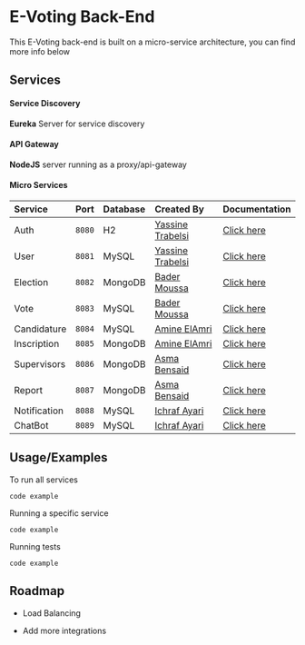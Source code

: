 
# E-Voting Back-End

This E-Voting back-end is built on a micro-service architecture, you can find more info below




## Services

#### Service Discovery
**Eureka** Server for service discovery

#### API Gateway
**NodeJS** server running as a proxy/api-gateway

#### Micro Services
| Service     | Port   | Database |Created By                                    |Documentation|
| :---------- | :----- | :------  | :------------------------------------------- |:--------------------------------------------------------------- |
| Auth        | `8080` |  H2      |[Yassine Trabelsi](https://github.com/Yass525)|[Click here](https://github.com/amineamri3/evoting-microservices)|
| User        | `8081` |  MySQL   |[Yassine Trabelsi](https://github.com/Yass525)|[Click here](https://github.com/amineamri3/evoting-microservices)|
| Election    | `8082` |  MongoDB |[Bader Moussa](https://github.com/moussabader)|[Click here](https://github.com/amineamri3/evoting-microservices)|
| Vote        | `8083` |  MySQL   |[Bader Moussa](https://github.com/moussabader)|[Click here](https://github.com/amineamri3/evoting-microservices)|
| Candidature | `8084` |  MySQL   |[Amine ElAmri](https://github.com/amineamri3) |[Click here](https://github.com/amineamri3/evoting-microservices)|
| Inscription | `8085` |  MongoDB |[Amine ElAmri](https://github.com/amineamri3) |[Click here](https://github.com/amineamri3/evoting-microservices)|
| Supervisors | `8086` |  MongoDB |[Asma Bensaid](https://github.com/Asma87-esp) |[Click here](https://github.com/amineamri3/evoting-microservices)|
| Report      | `8087` |  MongoDB |[Asma Bensaid](https://github.com/Asma87-esp) |[Click here](https://github.com/amineamri3/evoting-microservices)|
| Notification| `8088` |  MySQL   |[Ichraf Ayari](https://github.com/ichraf91)   |[Click here](https://github.com/amineamri3/evoting-microservices)|
| ChatBot     | `8089` |  MySQL   |[Ichraf Ayari](https://github.com/ichraf91)   |[Click here](https://github.com/amineamri3/evoting-microservices)|



## Usage/Examples
To run all services
```npm
code example
```

Running a specific service
```npm
code example
```

Running tests
```npm
code example
```



## Roadmap

- Load Balancing

- Add more integrations

